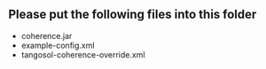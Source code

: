 ## Please put the following files into this folder ##
- coherence.jar
- example-config.xml
- tangosol-coherence-override.xml
